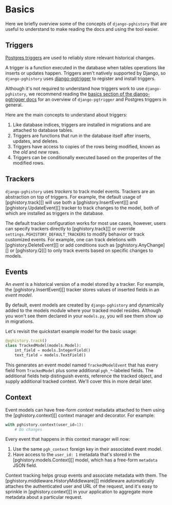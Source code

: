 # Basics

Here we briefly overview some of the concepts of `django-pghistory` that are useful to understand to make reading the docs and using the tool easier.

## Triggers

[Postgres triggers](https://www.postgresql.org/docs/current/sql-createtrigger.html) are used to reliably store relevant historical changes.

A trigger is a function executed in the database when tables operations like inserts or updates happen. Triggers aren't natively supported by Django, so `django-pghistory` uses [django-pgtrigger](https://github.com/Opus10/django-pgtrigger) to register and install triggers.

Although it's not required to understand how triggers work to use `django-pghistory`, we recommend reading the [basics section of the django-pgtrigger docs](https://django-pgtrigger.readthedocs.io/en/latest/basics/) for an overview of `django-pgtrigger` and Postgres triggers in general.

Here are the main concepts to understand about triggers:

1. Like database indices, triggers are installed in migrations and are attached to database tables.
2. Triggers are functions that run in the database itself after inserts, updates, and deletes.
3. Triggers have access to copies of the rows being modified, known as the *old* and *new* rows.
4. Triggers can be conditionally executed based on the properites of the modified rows.

## Trackers

`django-pghistory` uses *trackers* to track model events. Trackers are an abstraction on top of triggers. For example, the default usage of [pghistory.track][] will use both a [pghistory.InsertEvent][] and [pghistory.UpdateEvent][] tracker to track changes to the model, both of which are installed as triggers in the database.

The default tracker configuration works for most use cases, however, users can specify trackers directly to [pghistory.track][] or override `settings.PGHISTORY_DEFAULT_TRACKERS` to modify behavior or track customized events. For example, one can track deletions with [pghistory.DeleteEvent][] or add conditions such as [pghistory.AnyChange][] or [pghistory.Q][] to only track events based on specific changes to models.

## Events

An *event* is a historical version of a model stored by a tracker. For example, the [pghistory.InsertEvent][] tracker stores values of inserted fields in an *event model*.

By default, event models are created by `django-pghistory` and dynamically added to the models module where your tracked model resides. Although you won't see them declared in your `models.py`, you will see them show up in migrations.

Let's revisit the quickstart example model for the basic usage:

```python
@pghistory.track()
class TrackedModel(models.Model):
    int_field = models.IntegerField()
    text_field = models.TextField()
```

This generates an event model named `TrackedModelEvent` that has every field from `TrackedModel` plus some additional `pgh_*`-labeled fields. The additional fields help distinguish events, reference the tracked object, and supply additional tracked context. We'll cover this in more detail later.

## Context

Event models can have free-form *context* metadata attached to them using the [pghistory.context][] context manager and decorator. For example:

```python
with pghistory.context(user_id=1):
    # Do changes
```

Every event that happens in this context manager will now:

1. Use the same `pgh_context` foreign key in their associated event model.
2. Have access to the `user_id: 1` metadata that's stored in the [pghistory.models.Context][] model, which has a free-form `metadata` JSON field.

Context tracking helps group events and associate metadata with them. The [pghistory.middleware.HistoryMiddleware][] middleware automatically attaches the authenticated user and URL of the request, and it's easy to sprinkle in [pghistory.context][] in your application to aggregate more metadata about a particular request.
